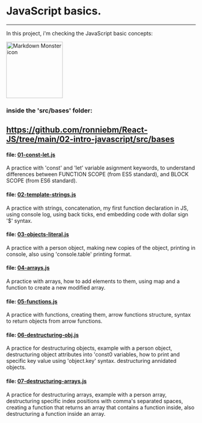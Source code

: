 # JavaScript basics.
---
In this project, i'm checking the JavaScript basic concepts:

<img src="https://www.devexhub.com/wp-content/uploads/2019/12/javascript-icon-png-23.png"
     alt="Markdown Monster icon"
     width=150px />

### inside the 'src/bases' folder:
https://github.com/ronniebm/React-JS/tree/main/02-intro-javascript/src/bases
---
#### file: [01-const-let.js](https://github.com/ronniebm/React-JS/blob/main/02-intro-javascript/src/bases/01-const-let.js)  
A practice with 'const' and 'let' variable asignment keywords, to understand differences between FUNCTION SCOPE (from ES5 standard), and BLOCK SCOPE (from ES6 standard).

#### file: [02-template-strings.js](https://github.com/ronniebm/React-JS/blob/main/02-intro-javascript/src/bases/02-template-string.js)
A practice with strings, concatenation, my first function declaration in JS, using console log, using back ticks, end embedding code with dollar sign '$' syntax.  

#### file: [03-objects-literal.js](https://github.com/ronniebm/React-JS/blob/main/02-intro-javascript/src/bases/03-objects-literal.js)
A practice with a person object, making new copies of the object, printing in console, also using 'console.table' printing format.  


#### file: [04-arrays.js](https://github.com/ronniebm/React-JS/blob/main/02-intro-javascript/src/bases/04-arrays.js)
A practice with arrays, how to add elements to them, using map and a function to create a new modified array.  


#### file: [05-functions.js](https://github.com/ronniebm/React-JS/blob/main/02-intro-javascript/src/bases/05-functions.js)
A practice with functions, creating them, arrow functions structure, syntax to return objects from arrow functions.  


#### file: [06-destructuring-obj.js](https://github.com/ronniebm/React-JS/blob/main/02-intro-javascript/src/bases/06-destructuring-obj.js)
A practice for destructuring objects, example with a person object, destructuring object attributes into 'const0 variables, how to print and specific key value using 'object.key' syntax. destructuring annidated objects.  

#### file: [07-destructuring-arrays.js](https://github.com/ronniebm/React-JS/blob/main/02-intro-javascript/src/bases/07-destructuring-arrays.js)
A practice for destructuring arrays, example with a person array, destructuring specific index positions with comma's separated spaces, creating a function that returns an array that contains a function inside, also destructuring a function inside an array.
